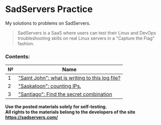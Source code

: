 # SadServers Practice
My solutions to problems on SadServers.

> SadServers is a SaaS where users can test their Linux and DevOps troubleshooting skills on real Linux servers in a "Capture the Flag" fashion.

### Contents:

| № | Name |
| --- | ----------- |
| 1 | ["Saint John": what is writing to this log file?](./01-Saint-John/) |
| 2 | ["Saskatoon": counting IPs.](./02-Saskatoon/) |
| 3 | ["Santiago": Find the secret combination](./03-Santiago/) |

**Use the posted materials solely for self-testing.** <br>
**All rights to the materials belong to the developers of the site https://sadservers.com/**